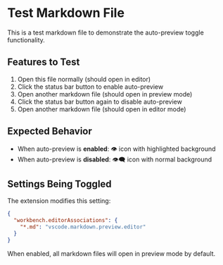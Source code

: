 # Test Markdown File

This is a test markdown file to demonstrate the auto-preview toggle functionality.

## Features to Test

1. Open this file normally (should open in editor)
2. Click the status bar button to enable auto-preview
3. Open another markdown file (should open in preview mode)
4. Click the status bar button again to disable auto-preview
5. Open another markdown file (should open in editor mode)

## Expected Behavior

- When auto-preview is **enabled**: 👁️ icon with highlighted background
- When auto-preview is **disabled**: 👁️‍🗨️ icon with normal background

## Settings Being Toggled

The extension modifies this setting:

```json
{
  "workbench.editorAssociations": {
    "*.md": "vscode.markdown.preview.editor"
  }
}
```

When enabled, all markdown files will open in preview mode by default.
